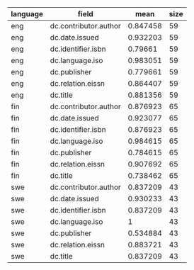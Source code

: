| language   | field                 |     mean |   size |
|------------|-----------------------|----------|--------|
| eng        | dc.contributor.author | 0.847458 |     59 |
| eng        | dc.date.issued        | 0.932203 |     59 |
| eng        | dc.identifier.isbn    | 0.79661  |     59 |
| eng        | dc.language.iso       | 0.983051 |     59 |
| eng        | dc.publisher          | 0.779661 |     59 |
| eng        | dc.relation.eissn     | 0.864407 |     59 |
| eng        | dc.title              | 0.881356 |     59 |
| fin        | dc.contributor.author | 0.876923 |     65 |
| fin        | dc.date.issued        | 0.923077 |     65 |
| fin        | dc.identifier.isbn    | 0.876923 |     65 |
| fin        | dc.language.iso       | 0.984615 |     65 |
| fin        | dc.publisher          | 0.784615 |     65 |
| fin        | dc.relation.eissn     | 0.907692 |     65 |
| fin        | dc.title              | 0.738462 |     65 |
| swe        | dc.contributor.author | 0.837209 |     43 |
| swe        | dc.date.issued        | 0.930233 |     43 |
| swe        | dc.identifier.isbn    | 0.837209 |     43 |
| swe        | dc.language.iso       | 1        |     43 |
| swe        | dc.publisher          | 0.534884 |     43 |
| swe        | dc.relation.eissn     | 0.883721 |     43 |
| swe        | dc.title              | 0.837209 |     43 |
